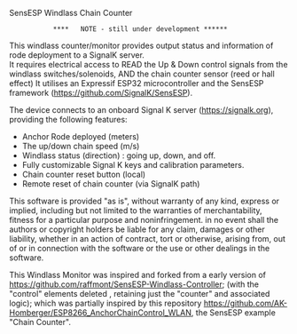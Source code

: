 SensESP Windlass Chain Counter

               ****   NOTE - still under development ******


This windlass counter/monitor provides output status and information of rode deployment to a SignalK server.  
It requires electrical access to READ the Up & Down control signals from the windlass switches/solenoids, AND the chain counter sensor (reed or hall effect) 
It utilises an Expressif ESP32  microcontroller and the SensESP framework (https://github.com/SignalK/SensESP).

The device connects to an onboard Signal K server (https://signalk.org), providing the following features:

* Anchor Rode deployed (meters)
* The up/down chain speed (m/s)
* Windlass status (direction) :  going up, down, and off.
* Fully customizable Signal K keys and calibration parameters. 
* Chain counter reset button (local) 
* Remote reset of chain counter (via SignalK path)


This software is provided "as is", without warranty of any kind, express or implied, including but not limited to the warranties of merchantability, fitness for a particular purpose and noninfringement. in no event shall the authors or copyright holders be liable for any claim, damages or other liability, whether in an action of contract, tort or otherwise, arising from, out of or in connection with the software or the use or other dealings in the software.


This Windlass Monitor was inspired and forked from a early version of https://github.com/raffmont/SensESP-Windlass-Controller; (with the "control" elements deleted , retaining just the "counter" and associated logic); which was partially inspired by this repository https://github.com/AK-Homberger/ESP8266_AnchorChainControl_WLAN,  the SensESP example "Chain Counter".